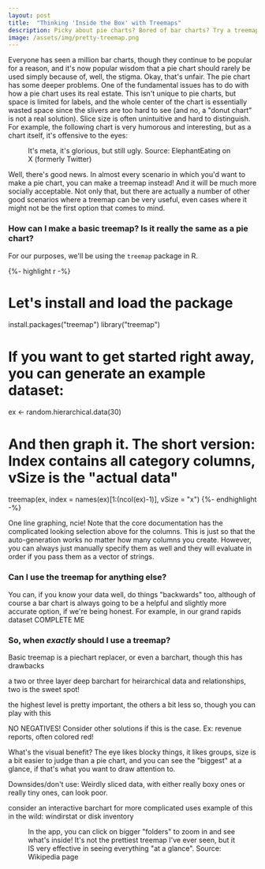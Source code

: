 ```yaml
---
layout: post
title:  "Thinking 'Inside the Box' with Treemaps"
description: Picky about pie charts? Bored of bar charts? Try a treemap!
image: /assets/img/pretty-treemap.png
---
```



Everyone has seen a million bar charts, though they continue to be popular for a reason, and it's now popular wisdom that a pie chart should rarely be used simply because of, well, the stigma. Okay, that's unfair. The pie chart has some deeper problems. One of the fundamental issues has to do with how a pie chart uses its real estate. This isn't unique to pie charts, but space is limited for labels, and the whole center of the chart is essentially wasted space since the slivers are too hard to see (and no, a "donut chart" is not a real solution). Slice size is often unintuitive and hard to distinguish. For example, the following chart is very humorous and interesting, but as a chart itself, it's offensive to the eyes:

<figure>
	<img src="{{site.url}}/{{site.baseurl}}/assets/img/meta-piechart.png" alt=""> 
	<figcaption>It's meta, it's glorious, but still ugly. Source: ElephantEating on X (formerly Twitter)</figcaption>
</figure>

Well, there's good news. In almost every scenario in which you'd want to make a pie chart, you can make a treemap instead! And it will be much more socially acceptable. Not only that, but there are actually a number of other good scenarios where a treemap can be very useful, even cases where it might not be the first option that comes to mind. 

### How can I make a basic treemap? Is it really the same as a pie chart?

For our purposes, we'll be using the `treemap` package in R. 

{%- highlight r -%}
# Let's install and load the package
install.packages("treemap")
library("treemap")

# If you want to get started right away, you can generate an example dataset:
ex <- random.hierarchical.data(30)
# And then graph it. The short version: Index contains all category columns, vSize is the "actual data"
treemap(ex, index = names(ex)[1:(ncol(ex)-1)], vSize = "x")
{%- endhighlight -%}

One line graphing, ncie! Note that the core documentation has the complicated looking selection above for the columns. This is just so that the auto-generation works no matter how many columns you create. However, you can always just manually specify them as well and they will evaluate in order if you pass them as a vector of strings.

### Can I use the treemap for anything else?

You can, if you know your data well, do things "backwards" too, although of course a bar chart is always going to be a helpful and slightly more accurate option, if we're being honest. For example, in our grand rapids dataset COMPLETE ME

### So, when *exactly* should I use a treemap?

Basic treemap is a piechart replacer, or even a barchart, though this has drawbacks

a two or three layer deep barchart for heirarchical data and relationships, two is the sweet spot!

the highest level is pretty important, the others a bit less so, though you can play with this

NO NEGATIVES! Consider other solutions if this is the case. Ex: revenue reports, often colored red!

What's the visual benefit? The eye likes blocky things, it likes groups, size is a bit easier to judge than a pie chart, and you can see the "biggest" at a glance, if that's what you want to draw attention to.

Downsides/don't use: Weirdly sliced data, with either really boxy ones or really tiny ones, can look poor.

consider an interactive barchart for more complicated uses
example of this in the wild: windirstat or disk inventory 

<figure>
	<img src="{{site.url}}/{{site.baseurl}}/assets/img/diskinventoryx.png" alt=""> 
	<figcaption>In the app, you can click on bigger "folders" to zoom in and see what's inside! It's not the prettiest treemap I've ever seen, but it IS very effective in seeing everything "at a glance". Source: Wikipedia page</figcaption>
</figure>


